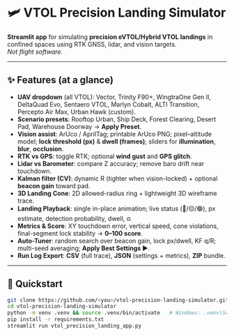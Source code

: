 # 🛩️ VTOL Precision Landing Simulator

**Streamlit app** for simulating **precision eVTOL/Hybrid VTOL landings** in confined spaces using RTK GNSS, lidar, and vision targets.  
_Not flight software._

---

## ✨ Features (at a glance)

- **UAV dropdown** (all VTOL): Vector, Trinity F90+, WingtraOne Gen II, DeltaQuad Evo, Sentaero VTOL, Marlyn Cobalt, ALTI Transition, Percepto Air Max, Urban Hawk (custom).
- **Scenario presets**: Rooftop Urban, Ship Deck, Forest Clearing, Desert Pad, Warehouse Doorway → **Apply Preset**.
- **Vision assist**: ArUco / AprilTag; printable ArUco PNG; pixel–altitude model; **lock threshold (px)** & **dwell (frames)**; sliders for **illumination**, **blur**, **occlusion**.
- **RTK vs GPS**: toggle RTK; optional **wind gust** and **GPS glitch**.
- **Lidar vs Barometer**: compare Z accuracy; remove baro drift near touchdown.
- **Kalman filter (CV)**: dynamic R (tighter when vision-locked) + optional **beacon gain** toward pad.
- **3D Landing Cone**: 2D allowed-radius ring + lightweight 3D wireframe trace.
- **Landing Playback**: single in-place animation; live status (🔴/🟡/🟢), px estimate, detection probability, dwell, σ.
- **Metrics & Score**: XY touchdown error, vertical speed, cone violations, final-segment lock stability → **0–100 score**.
- **Auto-Tuner**: random search over beacon gain, lock px/dwell, KF q/R; multi-seed averaging; **Apply Best Settings ▶️**.
- **Run Log Export**: **CSV** (full trace), **JSON** (settings + metrics), **ZIP** bundle.

---

## 🚀 Quickstart

```bash
git clone https://github.com/<you>/vtol-precision-landing-simulator.git
cd vtol-precision-landing-simulator
python -m venv .venv && source .venv/bin/activate   # Windows: .venv\Scripts\activate
pip install -r requirements.txt
streamlit run vtol_precision_landing_app.py

